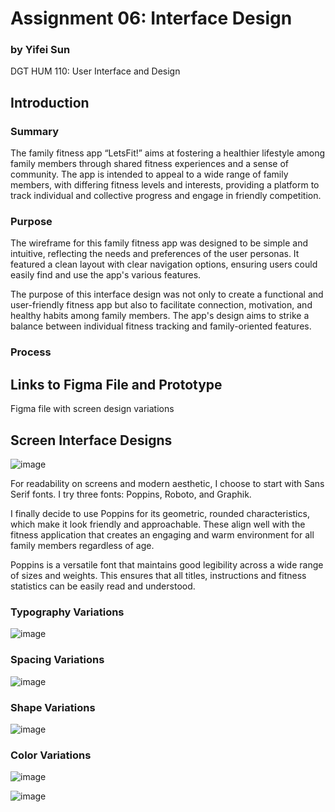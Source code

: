 # Assignment 06: Interface Design

### by Yifei Sun
DGT HUM 110: User Interface and Design

## Introduction
### Summary
The family fitness app “LetsFit!” aims at fostering a healthier lifestyle among family members through shared fitness experiences and a sense of community. The app is intended to appeal to a wide range of family members, with differing fitness levels and interests, providing a platform to track individual and collective progress and engage in friendly competition.

### Purpose
The wireframe for this family fitness app was designed to be simple and intuitive, reflecting the needs and preferences of the user personas. It featured a clean layout with clear navigation options, ensuring users could easily find and use the app's various features.

The purpose of this interface design was not only to create a functional and user-friendly fitness app but also to facilitate connection, motivation, and healthy habits among family members. The app's design aims to strike a balance between individual fitness tracking and family-oriented features.

### Process

## Links to Figma File and Prototype
Figma file with screen design variations

## Screen Interface Designs

![image](Images/Main.png)

For readability on screens and modern aesthetic, I choose to start with Sans Serif fonts. I try three fonts: Poppins, Roboto, and Graphik.

I finally decide to use Poppins for its geometric, rounded characteristics, which make it look friendly and approachable. These align well with the fitness application that creates an engaging and warm environment for all family members regardless of age.

Poppins is a versatile font that maintains good legibility across a wide range of sizes and weights. This ensures that all titles, instructions and fitness statistics can be easily read and understood.

### Typography Variations
![image](Images/Typography%20Variations.png)

### Spacing Variations
![image](Images/Spacing%20Variations.png)

### Shape Variations
![image](Images/Shape%20Variations.png)

### Color Variations
![image](Images/Color%20Palette%20(Light%20Mode).png)

![image](Images/Color%20Palette%20(Dark%20Mode).png)

